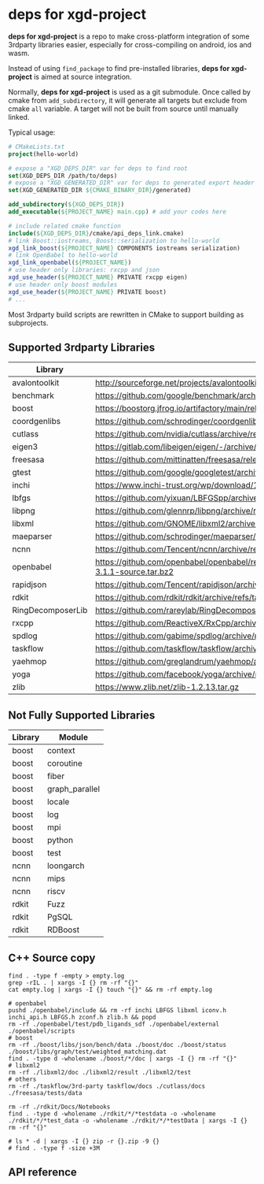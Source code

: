 # deps for xgd-project

**deps for xgd-project** is a repo to make cross-platform integration of some 3rdparty libraries easier, especially for
cross-compiling on android, ios and wasm.

Instead of using `find_package` to find pre-installed libraries, **deps for xgd-project** is aimed at source integration.

Normally, **deps for xgd-project** is used as a git submodule. Once called by cmake from `add_subdirectory`, it will generate all
targets but exclude from cmake `all` variable. A target will not be built from source until manually linked.

Typical usage:

```cmake
# CMakeLists.txt
project(hello-world)

# expose a "XGD_DEPS_DIR" var for deps to find root
set(XGD_DEPS_DIR /path/to/deps)
# expose a "XGD_GENERATED_DIR" var for deps to generated export header and some assets
set(XGD_GENERATED_DIR ${CMAKE_BINARY_DIR}/generated)

add_subdirectory(${XGD_DEPS_DIR})
add_executable(${PROJECT_NAME} main.cpp) # add your codes here

# include related cmake function
include(${XGD_DEPS_DIR}/cmake/api_deps_link.cmake)
# link Boost::iostreams, Boost::serialization to hello-world
xgd_link_boost(${PROJECT_NAME} COMPONENTS iostreams serialization)
# link OpenBabel to hello-world
xgd_link_openbabel(${PROJECT_NAME})
# use header only libraries: rxcpp and json
xgd_use_header(${PROJECT_NAME} PRIVATE rxcpp eigen)
# use header only boost modules
xgd_use_header(${PROJECT_NAME} PRIVATE boost)
# ...
```

Most 3rdparty build scripts are rewritten in CMake to support building as subprojects.

## Supported 3rdparty Libraries

| Library | Source |
| ---- | --- |
|avalontoolkit|http://sourceforge.net/projects/avalontoolkit/files/AvalonToolkit_1.2/AvalonToolkit_1.2.0.source.tar|
|benchmark|https://github.com/google/benchmark/archive/refs/tags/v1.7.1.tar.gz|
|boost|https://boostorg.jfrog.io/artifactory/main/release/1.81.0/source/boost_1_81_0.7z|
|coordgenlibs|https://github.com/schrodinger/coordgenlibs/archive/refs/tags/v3.0.1.tar.gz|
|cutlass|https://github.com/nvidia/cutlass/archive/refs/tags/v2.10.0.tar.gz|
|eigen3|https://gitlab.com/libeigen/eigen/-/archive/3.4.0/eigen-3.4.0.tar.gz|
|freesasa|https://github.com/mittinatten/freesasa/releases/download/2.1.2/freesasa-2.1.2.zip|
|gtest|https://github.com/google/googletest/archive/refs/tags/release-1.12.1.tar.gz|
|inchi|https://www.inchi-trust.org/wp/download/106/INCHI-1-SRC.zip|
|lbfgs|https://github.com/yixuan/LBFGSpp/archive/refs/tags/v0.2.0.tar.gz|
|libpng|https://github.com/glennrp/libpng/archive/refs/tags/v1.6.39.tar.gz|
|libxml|https://github.com/GNOME/libxml2/archive/refs/tags/v2.10.3.tar.gz|
|maeparser|https://github.com/schrodinger/maeparser/archive/refs/tags/v1.3.0.tar.gz|
|ncnn|https://github.com/Tencent/ncnn/archive/refs/tags/20221128.tar.gz|
|openbabel|https://github.com/openbabel/openbabel/releases/download/openbabel-3-1-1/openbabel-3.1.1-source.tar.bz2|
|rapidjson|https://github.com/Tencent/rapidjson/archive/refs/tags/v1.1.0.tar.gz|
|rdkit|https://github.com/rdkit/rdkit/archive/refs/tags/Release_2022_09_4.tar.gz|
|RingDecomposerLib|https://github.com/rareylab/RingDecomposerLib/archive/refs/tags/v1.1.3_rdkit.tar.gz|
|rxcpp|https://github.com/ReactiveX/RxCpp/archive/refs/tags/v4.1.1.tar.gz|
|spdlog|https://github.com/gabime/spdlog/archive/refs/tags/v1.11.0.tar.gz|
|taskflow|https://github.com/taskflow/taskflow/archive/refs/tags/v3.4.0.tar.gz|
|yaehmop|https://github.com/greglandrum/yaehmop/archive/refs/tags/v2022.09.1.tar.gz|
|yoga|https://github.com/facebook/yoga/archive/refs/tags/v1.19.0.tar.gz|
|zlib|https://www.zlib.net/zlib-1.2.13.tar.gz|

## Not Fully Supported Libraries

| Library | Module |
| ---- | --- |
| boost | context |
| boost | coroutine |
| boost | fiber |
| boost | graph_parallel |
| boost | locale |
| boost | log |
| boost | mpi |
| boost | python |
| boost | test |
| ncnn | loongarch |
| ncnn | mips |
| ncnn | riscv |
| rdkit | Fuzz |
| rdkit | PgSQL |
| rdkit | RDBoost |

## C++ Source copy
```shell
find . -type f -empty > empty.log
grep -rIL . | xargs -I {} rm -rf "{}"
cat empty.log | xargs -I {} touch "{}" && rm -rf empty.log

# openbabel
pushd ./openbabel/include && rm -rf inchi LBFGS libxml iconv.h inchi_api.h LBFGS.h zconf.h zlib.h && popd
rm -rf ./openbabel/test/pdb_ligands_sdf ./openbabel/external ./openbabel/scripts
# boost
rm -rf ./boost/libs/json/bench/data ./boost/doc ./boost/status ./boost/libs/graph/test/weighted_matching.dat
find . -type d -wholename ./boost/*/doc | xargs -I {} rm -rf "{}"
# libxml2
rm -rf ./libxml2/doc ./libxml2/result ./libxml2/test
# others
rm -rf ./taskflow/3rd-party taskflow/docs ./cutlass/docs ./freesasa/tests/data

rm -rf ./rdkit/Docs/Notebooks
find . -type d -wholename ./rdkit/*/*testdata -o -wholename ./rdkit/*/*test_data -o -wholename ./rdkit/*/*testData | xargs -I {} rm -rf "{}"

# ls * -d | xargs -I {} zip -r {}.zip -9 {}
# find . -type f -size +3M
```
## API reference

```cmake

```
